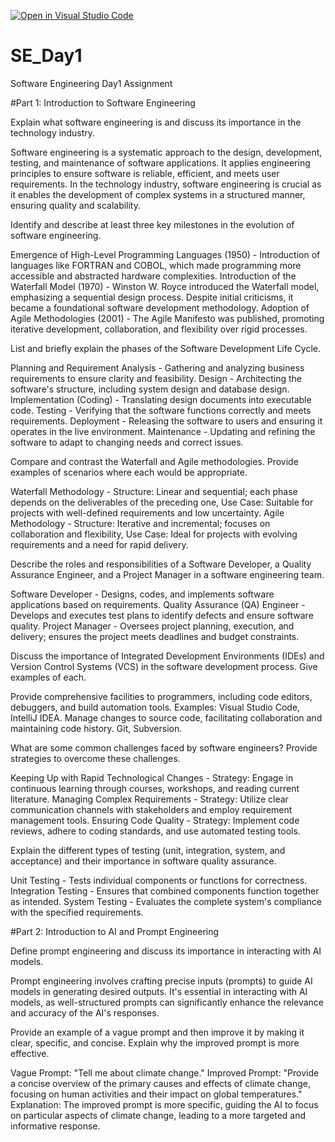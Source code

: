 [![Open in Visual Studio Code](https://classroom.github.com/assets/open-in-vscode-2e0aaae1b6195c2367325f4f02e2d04e9abb55f0b24a779b69b11b9e10269abc.svg)](https://classroom.github.com/online_ide?assignment_repo_id=18371171&assignment_repo_type=AssignmentRepo)
# SE_Day1
Software Engineering Day1 Assignment

#Part 1: Introduction to Software Engineering

Explain what software engineering is and discuss its importance in the technology industry.

Software engineering is a systematic approach to the design, development, testing, and maintenance of software applications. It applies engineering principles to ensure software is reliable, efficient, and meets user requirements. In the technology industry, software engineering is crucial as it enables the development of complex systems in a structured manner, ensuring quality and scalability.


Identify and describe at least three key milestones in the evolution of software engineering.

Emergence of High-Level Programming Languages (1950) - Introduction of languages like FORTRAN and COBOL, which made programming more accessible and abstracted hardware complexities.
Introduction of the Waterfall Model (1970) - Winston W. Royce introduced the Waterfall model, emphasizing a sequential design process. Despite initial criticisms, it became a foundational software development methodology.
Adoption of Agile Methodologies (2001) - The Agile Manifesto was published, promoting iterative development, collaboration, and flexibility over rigid processes.


List and briefly explain the phases of the Software Development Life Cycle.

Planning and Requirement Analysis  - Gathering and analyzing business requirements to ensure clarity and feasibility.
Design - Architecting the software's structure, including system design and database design.
Implementation (Coding) - Translating design documents into executable code.
Testing - Verifying that the software functions correctly and meets requirements.
Deployment - Releasing the software to users and ensuring it operates in the live environment.
Maintenance - Updating and refining the software to adapt to changing needs and correct issues.



Compare and contrast the Waterfall and Agile methodologies. Provide examples of scenarios where each would be appropriate.

Waterfall Methodology - Structure: Linear and sequential; each phase depends on the deliverables of the preceding one, Use Case: Suitable for projects with well-defined requirements and low uncertainty.
Agile Methodology - Structure: Iterative and incremental; focuses on collaboration and flexibility, Use Case: Ideal for projects with evolving requirements and a need for rapid delivery.


Describe the roles and responsibilities of a Software Developer, a Quality Assurance Engineer, and a Project Manager in a software engineering team.

Software Developer - Designs, codes, and implements software applications based on requirements.
Quality Assurance (QA) Engineer - Develops and executes test plans to identify defects and ensure software quality.
Project Manager - Oversees project planning, execution, and delivery; ensures the project meets deadlines and budget constraints.


Discuss the importance of Integrated Development Environments (IDEs) and Version Control Systems (VCS) in the software development process. Give examples of each.

Provide comprehensive facilities to programmers, including code editors, debuggers, and build automation tools. Examples: Visual Studio Code, IntelliJ IDEA.
Manage changes to source code, facilitating collaboration and maintaining code history. Git, Subversion.


What are some common challenges faced by software engineers? Provide strategies to overcome these challenges.

Keeping Up with Rapid Technological Changes - Strategy: Engage in continuous learning through courses, workshops, and reading current literature.
Managing Complex Requirements - Strategy: Utilize clear communication channels with stakeholders and employ requirement management tools.
Ensuring Code Quality - Strategy: Implement code reviews, adhere to coding standards, and use automated testing tools.


Explain the different types of testing (unit, integration, system, and acceptance) and their importance in software quality assurance.

Unit Testing - Tests individual components or functions for correctness.
Integration Testing - Ensures that combined components function together as intended.
System Testing - Evaluates the complete system's compliance with the specified requirements.



#Part 2: Introduction to AI and Prompt Engineering

Define prompt engineering and discuss its importance in interacting with AI models.

Prompt engineering involves crafting precise inputs (prompts) to guide AI models in generating desired outputs. It's essential in interacting with AI models, as well-structured prompts can significantly enhance the relevance and accuracy of the AI's responses.


Provide an example of a vague prompt and then improve it by making it clear, specific, and concise. Explain why the improved prompt is more effective.

Vague Prompt: "Tell me about climate change."
Improved Prompt: "Provide a concise overview of the primary causes and effects of climate change, focusing on human activities and their impact on global temperatures."
Explanation: The improved prompt is more specific, guiding the AI to focus on particular aspects of climate change, leading to a more targeted and informative response.
